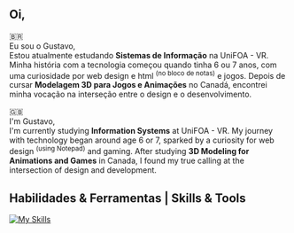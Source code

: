 ## Oi,
🇧🇷 </br>
Eu sou o Gustavo, </br>
Estou atualmente estudando **Sistemas de Informação** na UniFOA - VR. Minha história com a tecnologia começou quando tinha 6 ou 7 anos, com uma curiosidade por web design e html <sup>(no bloco de notas)</sup> e jogos. Depois de cursar **Modelagem 3D para Jogos e Animações** no Canadá, encontrei minha vocação na interseção entre o design e o desenvolvimento.

🇬🇧 </br>
I'm Gustavo, </br>
I'm currently studying **Information Systems** at UniFOA - VR. My journey with technology began around age 6 or 7, sparked by a curiosity for web design <sup>(using Notepad)</sup> and gaming. After studying **3D Modeling for Animations and Games** in Canada, I found my true calling at the intersection of design and development.

## Habilidades & Ferramentas | Skills & Tools

[![My Skills](https://skillicons.dev/icons?i=html,css,sass,js,nodejs,vscode,git,figma,ps,ai)](https://skillicons.dev)

<!--
**gusEduardo/guseduardo** is a ✨ _special_ ✨ repository because its `README.md` (this file) appears on your GitHub profile.

Here are some ideas to get you started:

- 🔭 I’m currently working on ...
- 🌱 I’m currently learning ...
- 👯 I’m looking to collaborate on ...
- 🤔 I’m looking for help with ...
- 💬 Ask me about ...
- 📫 How to reach me: ...
- 😄 Pronouns: ...
- ⚡ Fun fact: ...
-->
